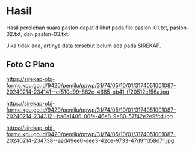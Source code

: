 # Hasil

Hasil perolehan suara paslon dapat dilihat pada file paslon-01.txt, paslon-02.txt, dan paslon-03.txt.

Jika tidak ada, artinya data tersebut belum ada pada SIREKAP.

## Foto C Plano

https://sirekap-obj-formc.kpu.go.id/9420/pemilu/ppwp/31/74/05/10/01/3174051001087-20240214-234141--cf510d99-862e-4685-bb41-ff20512ef56a.jpg

https://sirekap-obj-formc.kpu.go.id/9420/pemilu/ppwp/31/74/05/10/01/3174051001087-20240214-234312--ba8a1406-00fe-46e8-9e80-57f42e2e9fcd.jpg

https://sirekap-obj-formc.kpu.go.id/9420/pemilu/ppwp/31/74/05/10/01/3174051001087-20240214-234738--aad49ee0-dee3-42ce-9733-47d9ffd58d71.jpg
